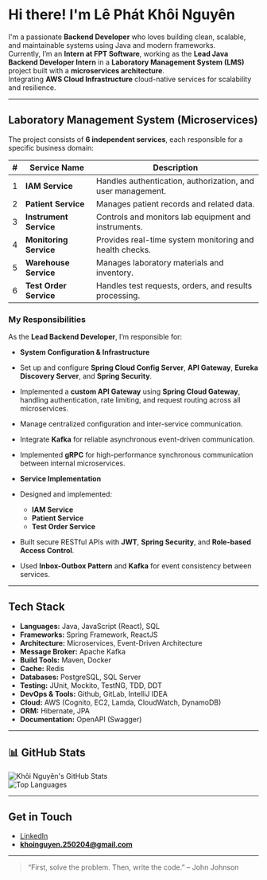 # Hi there! I'm Lê Phát Khôi Nguyên

 I'm a passionate **Backend Developer** who loves building clean, scalable, and maintainable systems using Java and modern frameworks.  
 Currently, I’m an **Intern at FPT Software**, working as the **Lead Java Backend Developer Intern** in a **Laboratory Management System (LMS)** project built with a **microservices architecture**.  
 Integrating **AWS Cloud Infrastructure** cloud-native services for scalability and resilience.

---

##  Laboratory Management System (Microservices)

The project consists of **6 independent services**, each responsible for a specific business domain:

| # | Service Name | Description |
|---|---------------|-------------|
| 1️ | **IAM Service** | Handles authentication, authorization, and user management. |
| 2️ | **Patient Service** | Manages patient records and related data. |
| 3️ | **Instrument Service** | Controls and monitors lab equipment and instruments. |
| 4️ | **Monitoring Service** | Provides real-time system monitoring and health checks. |
| 5️ | **Warehouse Service** | Manages laboratory materials and inventory. |
| 6️ | **Test Order Service** | Handles test requests, orders, and results processing. |

###  My Responsibilities

As the **Lead Backend Developer**, I’m responsible for:

-  **System Configuration & Infrastructure**
  - Set up and configure **Spring Cloud Config Server**, **API Gateway**, **Eureka Discovery Server**, and **Spring Security**.
  - Implemented a **custom API Gateway** using **Spring Cloud Gateway**, handling authentication, rate limiting, and request routing across all microservices.
  - Manage centralized configuration and inter-service communication.
  - Integrate **Kafka** for reliable asynchronous event-driven communication.
  - Implemented **gRPC** for high-performance synchronous communication between internal microservices.

-  **Service Implementation**
  - Designed and implemented:
    - **IAM Service**
    - **Patient Service**
    - **Test Order Service**
  - Built secure RESTful APIs with **JWT**, **Spring Security**, and **Role-based Access Control**.
  - Used **Inbox-Outbox Pattern** and **Kafka** for event consistency between services.
---

##  Tech Stack

- **Languages:** Java, JavaScript (React), SQL  
- **Frameworks:** Spring Framework, ReactJS  
- **Architecture:** Microservices, Event-Driven Architecture
- **Message Broker:** Apache Kafka  
- **Build Tools:** Maven, Docker
- **Cache:** Redis
- **Databases:** PostgreSQL, SQL Server  
- **Testing:** JUnit, Mockito, TestNG, TDD, DDT  
- **DevOps & Tools:** Github, GitLab, IntelliJ IDEA 
- **Cloud:** AWS (Cognito, EC2, Lamda, CloudWatch, DynamoDB)
- **ORM:** Hibernate, JPA
- **Documentation:** OpenAPI (Swagger)

---

## 📊 GitHub Stats

![Khôi Nguyên's GitHub Stats](https://github-readme-stats.vercel.app/api?username=overcode250204&show_icons=true&theme=gruvbox&count_private=true)  
![Top Languages](https://github-readme-stats.vercel.app/api/top-langs/?username=overcode250204&layout=compact&theme=gruvbox)

---

##  Get in Touch

-  [LinkedIn](https://www.linkedin.com/in/lê-nguyên-807441248)  
-  **khoinguyen.250204@gmail.com**

---

> “First, solve the problem. Then, write the code.” – John Johnson
